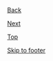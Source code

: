 <p>
    <a class="au-direction-link au-direction-link--dark au-direction-link--left" href="#">
        <span class="au-direction-link__arrow au-direction-link__arrow--left" aria-hidden="true"></span>Back  
    </a>
</p>
<p>
    <a class="au-direction-link au-direction-link--dark" href="#">
        Next<span class="au-direction-link__arrow au-direction-link__arrow" aria-hidden="true"></span>
    </a>
</p>
<p>
    <a class="au-direction-link au-direction-link--dark au-direction-link--up" href="#">
        Top<span class="au-direction-link__arrow au-direction-link__arrow--up" aria-hidden="true"></span>
    </a>
</p>
<p>
    <a class="au-direction-link au-direction-link--dark au-direction-link--down" href="#"> 
        Skip to footer<span class="au-direction-link__arrow au-direction-link__arrow--down" aria-hidden="true"></span>
    </a>
</p>
